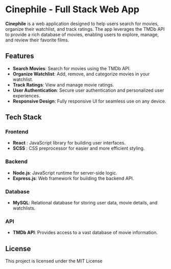 # Cinephile - Full Stack Web App #
**Cinephile** is a web application designed to help users search for movies, organize their watchlist, and track ratings. 
The app leverages the TMDb API to provide a rich database of movies, enabling users to explore, manage, and review their favorite films.

## Features ##
- **Search Movies**: Search for movies using the TMDb API.
- **Organize Watchlist**: Add, remove, and categorize movies in your watchlist.
- **Track Ratings**: View and manage movie ratings.
- **User Authentication**: Secure user authentication and personalized user experiences.
- **Responsive Design**: Fully responsive UI for seamless use on any device.
## Tech Stack ##
### Frontend ###
- **React** : JavaScript library for building user interfaces.
- **SCSS** : CSS preprocessor for easier and more efficient styling.
### Backend ###
- **Node.js**: JavaScript runtime for server-side logic.
- **Express.js**: Web framework for building the backend API.
### Database ###
- **MySQL**: Relational database for storing user data, movie details, and watchlists.
### API ###
- **TMDb API**: Provides access to a vast database of movie information.

## License ##
This project is licensed under the MIT License
